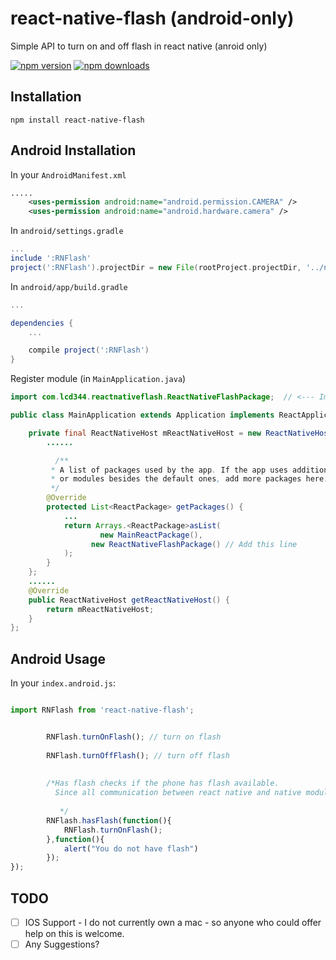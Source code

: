 # react-native-flash (android-only)

Simple API to turn on and off flash in react native (anroid only)

[![npm version](https://img.shields.io/npm/v/react-native-flash.svg?style=flat-square)](https://www.npmjs.com/package/react-native-flash)
[![npm downloads](https://img.shields.io/npm/dm/react-native-flash.svg?style=flat-square)](https://www.npmjs.com/package/react-native-flash)

## Installation
`npm install react-native-flash`

## Android Installation
In your `AndroidManifest.xml`

```xml
.....
    <uses-permission android:name="android.permission.CAMERA" />
    <uses-permission android:name="android.hardware.camera" />
```

In `android/settings.gradle`
```gradle
...
include ':RNFlash'
project(':RNFlash').projectDir = new File(rootProject.projectDir, '../node_modules/react-native-flash/android')
```

In `android/app/build.gradle`

```gradle
...

dependencies {
    ...

    compile project(':RNFlash')
}
```

Register module (in `MainApplication.java`)

```java
import com.lcd344.reactnativeflash.ReactNativeFlashPackage;  // <--- Import

public class MainApplication extends Application implements ReactApplication {

	private final ReactNativeHost mReactNativeHost = new ReactNativeHost(this) {
  		......

	      /**
	     * A list of packages used by the app. If the app uses additional views
	     * or modules besides the default ones, add more packages here.
	     */
	    @Override
	    protected List<ReactPackage> getPackages() {
	        ...
	        return Arrays.<ReactPackage>asList(
	                new MainReactPackage(),
                  new ReactNativeFlashPackage() // Add this line
	        );
	    }
	};
	......
	@Override
	public ReactNativeHost getReactNativeHost() {
    	return mReactNativeHost;
	}
};

```

## Android Usage

In your `index.android.js`:
```javascript

import RNFlash from 'react-native-flash';


		RNFlash.turnOnFlash(); // turn on flash
		
		RNFlash.turnOffFlash(); // turn off flash
		
		
		/*Has flash checks if the phone has flash available.
		  Since all communication between react native and native modules is asychrounous, it takes a success callback, and failure callback. atm both callbacks are necessary.
		 
		   */
		RNFlash.hasFlash(function(){
			RNFlash.turnOnFlash();
		},function(){
			alert("You do not have flash")
		});
});
```

## TODO
 * [ ] IOS Support - I do not currently own a mac - so anyone who could offer help on this is welcome.
 * [ ] Any Suggestions?
